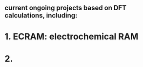 ## current ongoing projects based on DFT calculations, including: 
# 1.  ECRAM: electrochemical RAM
# 2.  
